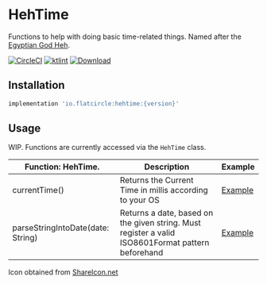 # HehTime

Functions to help with doing basic time-related things. Named after the [Egyptian God Heh](https://en.wikipedia.org/wiki/Heh_(god)).

[![CircleCI](https://circleci.com/gh/flatcircle/HehTime.svg?style=svg)](https://circleci.com/gh/flatcircle/HehTime) [![ktlint](https://img.shields.io/badge/code%20style-%E2%9D%A4-FF4081.svg)](https://ktlint.github.io/) [ ![Download](https://api.bintray.com/packages/flatcircle/HehTime/hehtime/images/download.svg) ](https://bintray.com/flatcircle/HehTime/hehtime/_latestVersion)


Installation
--------

```groovy
implementation 'io.flatcircle:hehtime:{version}'
```

Usage
-----

WIP. Functions are currently accessed via the `HehTime` class.

| Function: HehTime.  | Description | Example |
| ------------- | ------------- | ------------- |
| currentTime() | Returns the Current Time in millis according to your OS | [Example](https://github.com/flatcircle/hehtime/blob/master/app/src/main/java/io/flatcircle/hehtimeexample/MainActivity.kt#L24)  |
| parseStringIntoDate(date: String) | Returns a date, based on the given string. Must register a valid ISO8601Format pattern beforehand | [Example](https://github.com/flatcircle/hehtime/blob/master/app/src/main/java/io/flatcircle/hehtimeexample/MainActivity.kt#L24)  |


Icon obtained from [ShareIcon.net](https://www.shareicon.net/mythology-egyptian-god-heh-hieroglyph-744495)